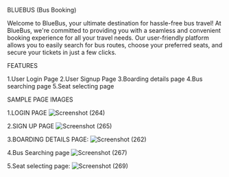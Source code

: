 BLUEBUS (Bus Booking)

Welcome to BlueBus, your ultimate destination for hassle-free bus travel! At BlueBus, we're committed to providing you with a seamless and convenient booking experience for all your travel needs. Our user-friendly platform allows you to easily search for bus routes, choose your preferred seats, and secure your tickets in just a few clicks. 

FEATURES

1.User Login Page
2.User Signup Page
3.Boarding details page
4.Bus searching page
5.Seat selecting page


SAMPLE PAGE IMAGES

1.LOGIN PAGE
![Screenshot (264)](https://github.com/ABISHA-V/BlueBus_React_Project/assets/125265850/c852bbfa-304f-45f9-8516-e00e66155934)


2.SIGN UP PAGE
![Screenshot (265)](https://github.com/ABISHA-V/BlueBus_React_Project/assets/125265850/e639bfee-9b59-487a-a394-3d2772288d15)


3.BOARDING DETAILS PAGE:
![Screenshot (262)](https://github.com/ABISHA-V/BlueBus_React_Project/assets/125265850/455a81a8-69c5-48de-a256-a60ba90c6e4a)


4.Bus Searching page
![Screenshot (267)](https://github.com/ABISHA-V/BlueBus_React_Project/assets/125265850/43baebd6-474c-4dd1-a095-00fd44c9e104)


5.Seat selecting page:
![Screenshot (269)](https://github.com/ABISHA-V/BlueBus_React_Project/assets/125265850/e5abaf8e-20a0-4b47-b0c1-643805c7f934)

